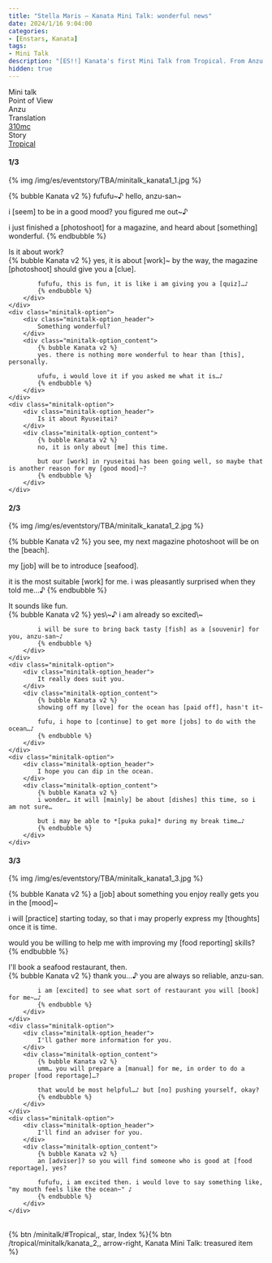 ```yaml
---
title: "Stella Maris – Kanata Mini Talk: wonderful news"
date: 2024/1/16 9:04:00
categories:
- [Enstars, Kanata]
tags:
- Mini Talk
description: "[ES!!] Kanata's first Mini Talk from Tropical. From Anzu's POV."
hidden: true
---
```

<div class="three-wrapper" style="--storyColor:#965e7d;--storyColor-rgb:150,94,125;--storyColor-h:326.8;--storyColor-s: 23%;--storyColor-l:47.8%;">
    <div class="info-area">
        <div class="info">
            <div class="info-item characters">
                <div class="label">
                    Mini talk
                </div>
                <div class="value">
								<a href="/categories/Enstars/Kanata" character="Kanata"></a>
                </div>
            </div>
            <div class="info-item one">
                <div class="label">
                    Point of View
                </div>
                <div class="value">
                    Anzu
                </div>
            </div>
            <div class="info-item two">
                <div class="label">
                    Translation
                </div>
                <div class="value">
                    <a href="/about">310mc</a>
                </div>
            </div>
            <div class="info-item three">
                <div class="label">
                   Story
                </div>
                <div class="value">
                    <a href="/tropical">Tropical</a>
                </div>
            </div>
        </div>
    </div>
</div>

<!-- more -->

#### <div mt="rare"></div> 1/3

{% img /img/es/eventstory/TBA/minitalk_kanata1_1.jpg %}

{% bubble Kanata v2 %}
fufufu\~♪ hello, anzu-san\~

i [seem] to be in a good mood? you figured me out~♪

i just finished a [photoshoot] for a magazine, and heard about [something] wonderful.
{% endbubble %}

<div class="minitalk" character="Anzu">
    <div class="minitalk-option">
        <div class="minitalk-option_header">
            Is it about work?
        </div>
        <div class="minitalk-option_content">
            {% bubble Kanata v2 %}
            yes, it is about [work]~ by the way, the magazine [photoshoot] should give you a [clue].

            fufufu, this is fun, it is like i am giving you a [quiz]…♪
			{% endbubble %}
        </div>
    </div>
    <div class="minitalk-option">
        <div class="minitalk-option_header">
            Something wonderful?
        </div>
        <div class="minitalk-option_content">
            {% bubble Kanata v2 %}
            yes. there is nothing more wonderful to hear than [this], personally.

            ufufu, i would love it if you asked me what it is…♪
			{% endbubble %}
        </div>
    </div>
    <div class="minitalk-option">
        <div class="minitalk-option_header">
            Is it about Ryuseitai?
        </div>
        <div class="minitalk-option_content">
            {% bubble Kanata v2 %}
            no, it is only about [me] this time.

            but our [work] in ryuseitai has been going well, so maybe that is another reason for my [good mood]~?
			{% endbubble %}
        </div>
    </div>
</div>

#### <div mt="rare"></div> 2/3

{% img /img/es/eventstory/TBA/minitalk_kanata1_2.jpg %}

{% bubble Kanata v2 %}
you see, my next magazine photoshoot will be on the [beach].

my [job] will be to introduce [seafood].

it is the most suitable [work] for me. i was pleasantly surprised when they told me…♪
{% endbubble %}

<div class="minitalk" character="Anzu">
    <div class="minitalk-option">
        <div class="minitalk-option_header">
            It sounds like fun.
        </div>
        <div class="minitalk-option_content">
            {% bubble Kanata v2 %}
            yes\~♪ i am already so excited\~

            i will be sure to bring back tasty [fish] as a [souvenir] for you, anzu-san~♪
			{% endbubble %}
        </div>
    </div>
    <div class="minitalk-option">
        <div class="minitalk-option_header">
            It really does suit you.
        </div>
        <div class="minitalk-option_content">
            {% bubble Kanata v2 %}
            showing off my [love] for the ocean has [paid off], hasn't it~

            fufu, i hope to [continue] to get more [jobs] to do with the ocean…♪
			{% endbubble %}
        </div>
    </div>
    <div class="minitalk-option">
        <div class="minitalk-option_header">
            I hope you can dip in the ocean.
        </div>
        <div class="minitalk-option_content">
            {% bubble Kanata v2 %}
            i wonder… it will [mainly] be about [dishes] this time, so i am not sure…

            but i may be able to *[puka puka]* during my break time…♪
			{% endbubble %}
        </div>
    </div>
</div>

#### <div mt="rare"></div> 3/3

{% img /img/es/eventstory/TBA/minitalk_kanata1_3.jpg %}

{% bubble Kanata v2 %}
a [job] about something you enjoy really gets you in the [mood]~

i will [practice] starting today, so that i may properly express my [thoughts] once it is time.

would you be willing to help me with improving my [food reporting] skills?
{% endbubble %}

<div class="minitalk" character="Anzu">
    <div class="minitalk-option">
        <div class="minitalk-option_header">
          I'll book a seafood restaurant, then.
        </div>
        <div class="minitalk-option_content">
            {% bubble Kanata v2 %}
            thank you…♪ you are always so reliable, anzu-san.

            i am [excited] to see what sort of restaurant you will [book] for me~…♪
			{% endbubble %}
        </div>
    </div>
    <div class="minitalk-option">
        <div class="minitalk-option_header">
            I'll gather more information for you.
        </div>
        <div class="minitalk-option_content">
            {% bubble Kanata v2 %}
            umm… you will prepare a [manual] for me, in order to do a proper [food reportage]…?

            that would be most helpful…♪ but [no] pushing yourself, okay?
			{% endbubble %}
        </div>
    </div>
    <div class="minitalk-option">
        <div class="minitalk-option_header">
            I'll find an adviser for you.
        </div>
        <div class="minitalk-option_content">
            {% bubble Kanata v2 %}
            an [adviser]? so you will find someone who is good at [food reportage], yes?

            fufufu, i am excited then. i would love to say something like, "my mouth feels like the ocean~" ♪
			{% endbubble %}
        </div>
    </div>
</div>
<br>
<div toc>{% btn /minitalk/#Tropical,, star, Index %}{% btn /tropical/minitalk/kanata_2,, arrow-right, Kanata Mini Talk: treasured item %}</div>
